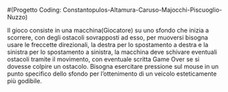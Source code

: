 #(Progetto Coding:
Constantopulos-Altamura-Caruso-Majocchi-Piscuoglio-Nuzzo)

Il gioco consiste in una macchina(Giocatore) su uno sfondo che inizia a scorrere, con degli ostacoli sovrapposti ad esso, per muoversi bisogna usare le freccette direzionali, la destra per lo spostamento a destra e la sinistra per lo spostamento a sinistra, la macchina deve schivare eventuali ostacoli tramite il movimento, con eventuale scritta Game Over se si dovesse colpire un ostacolo.
Bisogna esercitare pressione sul mouse in un punto specifico dello sfondo per l’ottenimento di un veicolo esteticamente più godibile.
